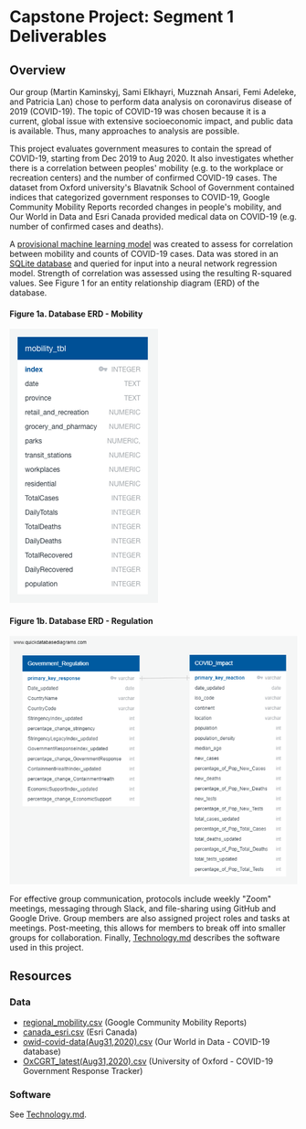 # Capstone Project: Segment 1 Deliverables

## Overview
Our group (Martin Kaminskyj, Sami Elkhayri, Muzznah Ansari, Femi Adeleke, and Patricia Lan) chose to perform data analysis on coronavirus disease of 2019 (COVID-19). The topic of COVID-19 was chosen because it is a current, global issue with extensive socioeconomic impact, and public data is available. Thus, many approaches to analysis are possible. 

This project evaluates government measures to contain the spread of COVID-19, starting from Dec 2019 to Aug 2020. It also
investigates whether there is a correlation between peoples' mobility (e.g. to the workplace or recreation centers) and the number of confirmed COVID-19 cases. The dataset from Oxford university's Blavatnik School of Government contained indices that categorized government responses to COVID-19, Google Community Mobility Reports recorded changes in people's mobility, and Our World in Data and Esri Canada provided medical data on COVID-19 (e.g. number of confirmed cases and deaths).

A [provisional machine learning model](mobility/analysis/mobilityML.ipynb) was created to assess for correlation between mobility and counts of COVID-19 cases. Data was stored in an [SQLite database](mobility/resources/mobility_db.db) and queried for input into a neural network regression model. Strength of correlation was assessed using the resulting R-squared values. See Figure 1 for an entity relationship diagram (ERD) of the database. 

#### Figure 1a. Database ERD - Mobility
![ERD](ERD.png)

#### Figure 1b. Database ERD - Regulation
![](ERD_regulation.png)

For effective group communication, protocols include weekly "Zoom" meetings, messaging through Slack, and file-sharing using GitHub and Google Drive. Group members are also assigned project roles and tasks at meetings. Post-meeting, this allows for members to break off into smaller groups for collaboration. Finally, [Technology.md](Technology.md) describes the software used in this project. 

## Resources
### Data
- [regional_mobility.csv](mobility/resources/raw_data/regional_mobility.csv) (Google Community Mobility Reports)
- [canada_esri.csv](mobility/resources/raw_data/canada_esri.csv) (Esri Canada)
- [owid-covid-data(Aug31,2020).csv](regulation/Resources/raw/owid-covid-data(Aug31,2020).csv) (Our World in Data - COVID-19 database)
- [OxCGRT_latest(Aug31,2020).csv](regulation/Resources/raw/OxCGRT_latest(Aug31,2020).csv) (University of Oxford - COVID-19 Government Response Tracker)

### Software
See [Technology.md](Technology.md).
